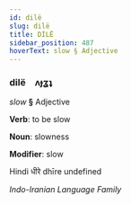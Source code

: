 ```yaml
---
id: dilë
slug: dilë
title: DİLË
sidebar_position: 487
hoverText: slow § Adjective
---
```


### dilë&emsp;<span kind="abugida">ʌɟʓʇ</span>

*slow* **§** Adjective

**Verb**: to be slow

**Noun**: slowness

**Modifier**: slow

Hindi धीरे dhīre undefined

*Indo-Iranian Language Family*